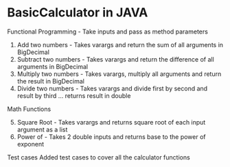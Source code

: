 # BasicCalculator in JAVA

Functional Programming - Take inputs and pass as method parameters
 1. Add two numbers - Takes varargs and return the sum of all arguments in BigDecimal
 2. Subtract two numbers - Takes varargs and return the difference of all arguments in BigDecimal
 3. Multiply two numbers - Takes varargs, multiply all arguments and return the result in BigDecimal
 4. Divide two numbers - Takes varargs and divide first by second and result by third ... returns result in double
 
 Math Functions
 
  5. Square Root - Takes varargs and returns square root of each input argument as a list 
  6. Power of - Takes 2 double inputs and returns base to the power of exponent

 Test cases 
 Added test cases to cover all the calculator functions

